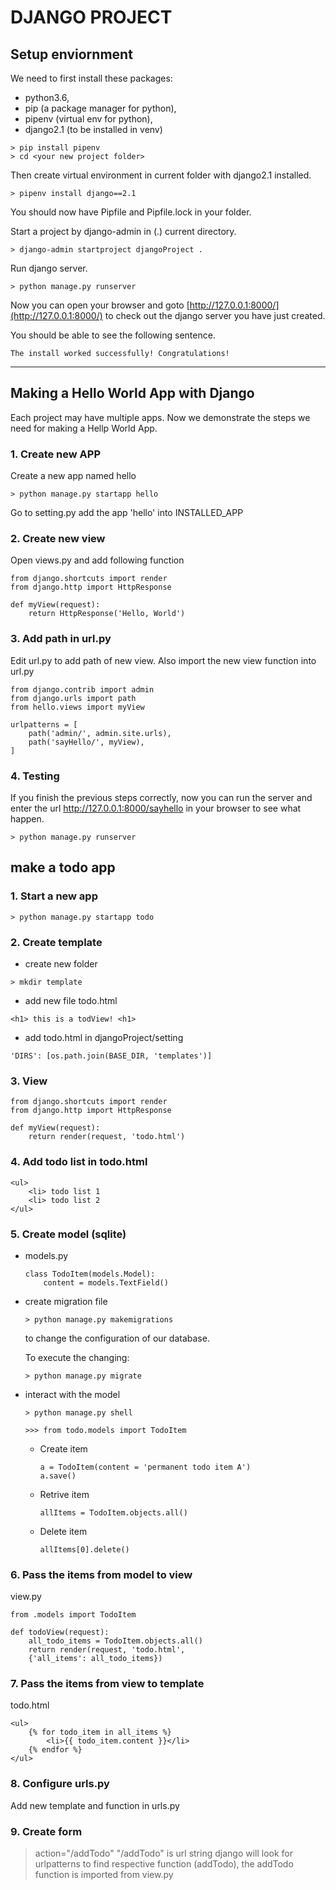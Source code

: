 # DJANGO PROJECT

## Setup enviornment
We need to first install these packages:
- python3.6, 
- pip (a package manager for python), 
- pipenv (virtual env for python), 
- django2.1 (to be installed in venv)
```
> pip install pipenv
> cd <your new project folder>
```
Then create virtual environment in current folder with django2.1 installed.
```
> pipenv install django==2.1
```
You should now have Pipfile and Pipfile.lock in your folder.

Start a project by django-admin in (.) current directory.
```
> django-admin startproject djangoProject .
```

Run django server.
```
> python manage.py runserver
```
Now you can open your browser and goto [http://127.0.0.1:8000/](http://127.0.0.1:8000/) to check out the django server you have just created.

You should be able to see the following sentence.

```The install worked successfully! Congratulations!```

---
## Making a Hello World App with Django
Each project may have multiple apps. Now we demonstrate the steps we need for making a Hellp World App.
### **1. Create new APP**
Create a new app named hello
```
> python manage.py startapp hello
```
Go to setting.py add the app 'hello' into INSTALLED_APP
### **2. Create new view**

Open views.py and add following function

```
from django.shortcuts import render
from django.http import HttpResponse

def myView(request):
    return HttpResponse('Hello, World')
```
### **3. Add path in url.py**

Edit url.py to add path of new view. Also import the new view function into url.py
```
from django.contrib import admin
from django.urls import path
from hello.views import myView

urlpatterns = [
    path('admin/', admin.site.urls),
    path('sayHello/', myView),
]
```

### **4. Testing**
If you finish the previous steps correctly, now you can run the server and enter the url http://127.0.0.1:8000/sayhello in your browser to see what happen.
```
> python manage.py runserver
```

## make a todo app
### 1. Start a new app
```
> python manage.py startapp todo
```
### 2. Create template
- create new folder
```
> mkdir template
```
- add new file todo.html
```
<h1> this is a todView! <h1>
```
- add todo.html in djangoProject/setting
```
'DIRS': [os.path.join(BASE_DIR, 'templates')]
```
### 3. View
```
from django.shortcuts import render
from django.http import HttpResponse

def myView(request):
    return render(request, 'todo.html')
```
### 4. Add todo list in todo.html
```
<ul>
    <li> todo list 1
    <li> todo list 2
</ul>
```
### 5. Create model (sqlite)
- models.py
    ```
    class TodoItem(models.Model):
        content = models.TextField()
    ```
- create migration file
    ```
    > python manage.py makemigrations
    ```
    to change the configuration of our database.

    To execute the changing:
    ```
    > python manage.py migrate
    ```
- interact with the model
    ```
    > python manage.py shell
    ```
    ```
    >>> from todo.models import TodoItem
    ```
    - Create item
        ```
        a = TodoItem(content = 'permanent todo item A')
        a.save()
        ```
    - Retrive item
        ```
        allItems = TodoItem.objects.all()
        ```
    - Delete item
        ```
        allItems[0].delete()
        ```

### 6. Pass the items from model to view
view.py
```
from .models import TodoItem

def todoView(request):
    all_todo_items = TodoItem.objects.all()
    return render(request, 'todo.html',
    {'all_items': all_todo_items})
```
### 7. Pass the items from view to template
todo.html
```
<ul>
    {% for todo_item in all_items %}
        <li>{{ todo_item.content }}</li>
    {% endfor %}
</ul>
```
### 8. Configure urls.py
Add new template and function in urls.py
### 9. Create form
> action="/addTodo"
"/addTodo" is url string
django will look for urlpatterns to find respective function (addTodo), the addTodo function is imported from view.py


